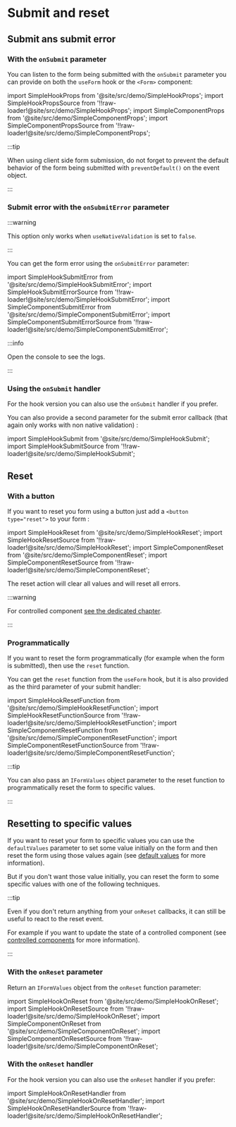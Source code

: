 # Submit and reset

## Submit ans submit error

### With the `onSubmit` parameter

You can listen to the form being submitted with the `onSubmit` parameter you can provide on both the `useForm` hook or the `<Form>` component:

import SimpleHookProps from '@site/src/demo/SimpleHookProps';
import SimpleHookPropsSource from '!!raw-loader!@site/src/demo/SimpleHookProps';
import SimpleComponentProps from '@site/src/demo/SimpleComponentProps';
import SimpleComponentPropsSource from '!!raw-loader!@site/src/demo/SimpleComponentProps';

<DemoTabs Component={SimpleComponentProps} Hook={SimpleHookProps} componentCode={SimpleComponentPropsSource} componentMetastring="{6-9,12}" hookCode={SimpleHookPropsSource} hookMetastring="{6-9,13}" withModes withRevalidateModes />

:::tip

When using client side form submission, do not forget to prevent the default behavior of the form being submitted with `preventDefault()` on the event object.

:::

### Submit error with the `onSubmitError` parameter

:::warning

This option only works when `useNativeValidation` is set to `false`.

:::

You can get the form error using the `onSubmitError` parameter:

import SimpleHookSubmitError from '@site/src/demo/SimpleHookSubmitError';
import SimpleHookSubmitErrorSource from '!!raw-loader!@site/src/demo/SimpleHookSubmitError';
import SimpleComponentSubmitError from '@site/src/demo/SimpleComponentSubmitError';
import SimpleComponentSubmitErrorSource from '!!raw-loader!@site/src/demo/SimpleComponentSubmitError';

<DemoTabs Component={SimpleComponentSubmitError} Hook={SimpleHookSubmitError} componentCode={SimpleComponentSubmitErrorSource} componentMetastring="{16-17,21}" hookCode={SimpleHookSubmitErrorSource} hookMetastring="{11-13,18}" withModes withRevalidateModes withUseNativeValidation={false} />

:::info

Open the console to see the logs.

:::

### Using the `onSubmit` handler

For the hook version you can also use the `onSubmit` handler if you prefer.

You can also provide a second parameter for the submit error callback (that again only works with non native validation) :

import SimpleHookSubmit from '@site/src/demo/SimpleHookSubmit';
import SimpleHookSubmitSource from '!!raw-loader!@site/src/demo/SimpleHookSubmit';

<Demo Component={SimpleHookSubmit} code={SimpleHookSubmitSource} metastring="{15,18}" withModes withRevalidateModes withUseNativeValidation />

## Reset

### With a button

If you want to reset you form using a button just add a `<button type="reset">` to your form :

import SimpleHookReset from '@site/src/demo/SimpleHookReset';
import SimpleHookResetSource from '!!raw-loader!@site/src/demo/SimpleHookReset';
import SimpleComponentReset from '@site/src/demo/SimpleComponentReset';
import SimpleComponentResetSource from '!!raw-loader!@site/src/demo/SimpleComponentReset';

<DemoTabs Component={SimpleComponentReset} Hook={SimpleHookReset} componentCode={SimpleComponentResetSource} componentMetastring="{19}" hookCode={SimpleHookResetSource} hookMetastring="{22}" withModes withRevalidateModes />

The reset action will clear all values and will reset all errors.

:::warning

For controlled component [see the dedicated chapter](/docs/guides/controlled-components).

:::

### Programmatically

If you want to reset the form programmatically (for example when the form is submitted), then use the `reset` function.

You can get the `reset` function from the `useForm` hook, but it is also provided as the third parameter of your submit handler:

import SimpleHookResetFunction from '@site/src/demo/SimpleHookResetFunction';
import SimpleHookResetFunctionSource from '!!raw-loader!@site/src/demo/SimpleHookResetFunction';
import SimpleComponentResetFunction from '@site/src/demo/SimpleComponentResetFunction';
import SimpleComponentResetFunctionSource from '!!raw-loader!@site/src/demo/SimpleComponentResetFunction';

<DemoTabs Component={SimpleComponentResetFunction} Hook={SimpleHookResetFunction} componentCode={SimpleComponentResetFunctionSource} componentMetastring="{14,17}" hookCode={SimpleHookResetFunctionSource} hookMetastring="{8,12}" withModes withRevalidateModes />

:::tip

You can also pass an `IFormValues` object parameter to the reset function to programmatically reset the form to specific values.

:::

## Resetting to specific values

If you want to reset your form to specific values you can use the `defaultValues` parameter to set some value initially on the form and then reset the form using those values again (see [default values](/docs/guides/type-casting-and-default-values#default-values) for more information).

But if you don't want those value initially, you can reset the form to some specific values with one of the following techniques.

:::tip

Even if you don't return anything from your `onReset` callbacks, it can still be useful to react to the reset event.

For example if you want to update the state of a controlled component (see [controlled components](/docs/guides/controlled-components) for more information).

:::

### With the `onReset` parameter

Return an `IFormValues` object from the `onReset` function parameter:

import SimpleHookOnReset from '@site/src/demo/SimpleHookOnReset';
import SimpleHookOnResetSource from '!!raw-loader!@site/src/demo/SimpleHookOnReset';
import SimpleComponentOnReset from '@site/src/demo/SimpleComponentOnReset';
import SimpleComponentOnResetSource from '!!raw-loader!@site/src/demo/SimpleComponentOnReset';

<DemoTabs Component={SimpleComponentOnReset} Hook={SimpleHookOnReset} componentCode={SimpleComponentOnResetSource} componentMetastring="{6-8,16}" hookCode={SimpleHookOnResetSource} hookMetastring="{6-8,17}" withModes withRevalidateModes />

### With the `onReset` handler

For the hook version you can also use the `onReset` handler if you prefer:

import SimpleHookOnResetHandler from '@site/src/demo/SimpleHookOnResetHandler';
import SimpleHookOnResetHandlerSource from '!!raw-loader!@site/src/demo/SimpleHookOnResetHandler';

<Demo Component={SimpleHookOnResetHandler} code={SimpleHookOnResetHandlerSource} metastring="{6-8,15,20}" withModes withRevalidateModes withUseNativeValidation />
